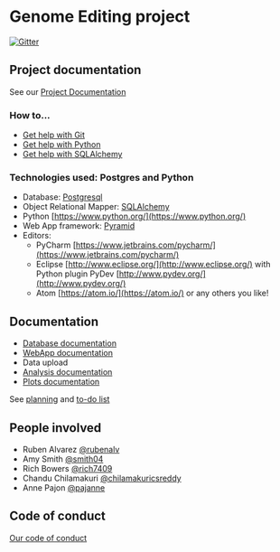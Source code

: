 # Genome Editing project

[![Gitter](https://badges.gitter.im/Join%20Chat.svg)](https://gitter.im/genome-editing/Lobby?utm_source=badge&utm_medium=badge&utm_campaign=pr-badge&utm_content=badge)


## Project documentation

See our [Project Documentation](docs/README.md)

### How to...

- [Get help with Git](docs/help-git.md)
- [Get help with Python](docs/help-python.md)
- [Get help with SQLAlchemy](docs/help-sqlalchemy.md)

### Technologies used: Postgres and Python

* Database: [Postgresql](https://www.postgresql.org/)
* Object Relational Mapper: [SQLAlchemy](https://www.sqlalchemy.org/)
* Python [https://www.python.org/](https://www.python.org/)
* Web App framework: [Pyramid](https://trypyramid.com/)
* Editors:
  - PyCharm [https://www.jetbrains.com/pycharm/](https://www.jetbrains.com/pycharm/)
  - Eclipse [http://www.eclipse.org/](http://www.eclipse.org/) with Python plugin PyDev [http://www.pydev.org/](http://www.pydev.org/)
  - Atom [https://atom.io/](https://atom.io/) or any others you like!


## Documentation

- [Database documentation](docs/database.md)
- [WebApp documentation](docs/webapp.md)
- Data upload
- [Analysis documentation](docs/analysis.md)
- [Plots documentation](docs/plots.md)

See [planning](docs/planning.md) and [to-do list](TODO.md)

## People involved

* Ruben Alvarez [@rubenalv](https://github.com/rubenalv)
* Amy Smith [@smith04](https://github.com/smith04)
* Rich Bowers [@rich7409](https://github.com/rich7409)
* Chandu Chilamakuri [@chilamakuricsreddy](https://github.com/chilamakuricsreddy)
* Anne Pajon [@pajanne](https://github.com/pajanne)

## Code of conduct

[Our code of conduct](CODE_OF_CONDUCT.md)
